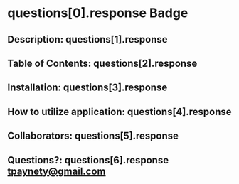 # questions[0].response <This is the title> Badge

## Description: questions[1].response 

## Table of Contents: questions[2].response 

## Installation: questions[3].response

## How to utilize application: questions[4].response

## Collaborators: questions[5].response

## Questions?: questions[6].response tpaynety@gmail.com



